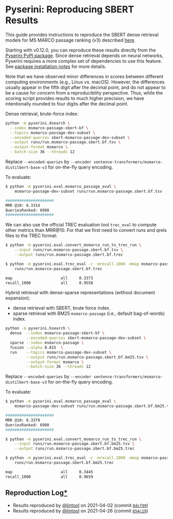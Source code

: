 # Pyserini: Reproducing SBERT Results

This guide provides instructions to reproduce the SBERT dense retrieval models for MS MARCO passage ranking (v3) described [here](https://github.com/UKPLab/sentence-transformers/blob/master/docs/pretrained-models/msmarco-v3.md).

Starting with v0.12.0, you can reproduce these results directly from the [Pyserini PyPI package](https://pypi.org/project/pyserini/).
Since dense retrieval depends on neural networks, Pyserini requires a more complex set of dependencies to use this feature.
See [package installation notes](../README.md#installation) for more details.

Note that we have observed minor differences in scores between different computing environments (e.g., Linux vs. macOS).
However, the differences usually appear in the fifth digit after the decimal point, and do not appear to be a cause for concern from a reproducibility perspective.
Thus, while the scoring script provides results to much higher precision, we have intentionally rounded to four digits after the decimal point.

Dense retrieval, brute-force index:

```bash
python -m pyserini.dsearch \
  --index msmarco-passage-sbert-bf \
  --topics msmarco-passage-dev-subset \
  --encoded-queries sbert-msmarco-passage-dev-subset \
  --output runs/run.msmarco-passage.sbert.bf.tsv \
  --output-format msmarco \
  --batch-size 36 --threads 12
```

Replace `--encoded-queries` by `--encoder sentence-transformers/msmarco-distilbert-base-v3` for on-the-fly query encoding.

To evaluate:

```bash
$ python -m pyserini.eval.msmarco_passage_eval \
    msmarco-passage-dev-subset runs/run.msmarco-passage.sbert.bf.tsv

#####################
MRR @10: 0.3314
QueriesRanked: 6980
#####################
```

We can also use the official TREC evaluation tool `trec_eval` to compute other metrics than MRR@10. 
For that we first need to convert runs and qrels files to the TREC format:

```bash
$ python -m pyserini.eval.convert_msmarco_run_to_trec_run \
    --input runs/run.msmarco-passage.sbert.bf.tsv \
    --output runs/run.msmarco-passage.sbert.bf.trec

$ python -m pyserini.eval.trec_eval -c -mrecall.1000 -mmap msmarco-passage-dev-subset \
    runs/run.msmarco-passage.sbert.bf.trec

map                     all     0.3373
recall_1000             all     0.9558
```

Hybrid retrieval with dense-sparse representations (without document expansion):
- dense retrieval with SBERT, brute force index.
- sparse retrieval with BM25 `msmarco-passage` (i.e., default bag-of-words) index.

```bash
python -m pyserini.hsearch \
  dense  --index msmarco-passage-sbert-bf \
         --encoded-queries sbert-msmarco-passage-dev-subset \
  sparse --index msmarco-passage \
  fusion --alpha 0.015  \
  run    --topics msmarco-passage-dev-subset \
         --output runs/run.msmarco-passage.sbert.bf.bm25.tsv \
         --output-format msmarco \
         --batch-size 36 --threads 12
```

Replace `--encoded-queries` by `--encoder sentence-transformers/msmarco-distilbert-base-v3` for on-the-fly query encoding.

To evaluate:

```bash
$ python -m pyserini.eval.msmarco_passage_eval \
    msmarco-passage-dev-subset runs/run.msmarco-passage.sbert.bf.bm25.tsv

#####################
MRR @10: 0.3379
QueriesRanked: 6980
#####################

$ python -m pyserini.eval.convert_msmarco_run_to_trec_run \
    --input runs/run.msmarco-passage.sbert.bf.bm25.tsv \
    --output runs/run.msmarco-passage.sbert.bf.bm25.trec

$ python -m pyserini.eval.trec_eval -c -mrecall.1000 -mmap msmarco-passage-dev-subset \
    runs/run.msmarco-passage.sbert.bf.bm25.trec

map                     all     0.3445
recall_1000             all     0.9659
```

## Reproduction Log[*](reproducibility.md)

+ Results reproduced by [@lintool](https://github.com/lintool) on 2021-04-02 (commit [`8dcf99`](https://github.com/castorini/pyserini/commit/8dcf99982a7bfd447ce9182ff219a9dad2ddd1f2))
+ Results reproduced by [@lintool](https://github.com/lintool) on 2021-04-26 (commit [`854c19`](https://github.com/castorini/pyserini/commit/854c1930ba00819245c0a9fbcf2090ce14db4db0))
